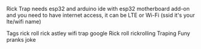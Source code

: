 Rick Trap needs esp32 and arduino ide with esp32 motherboard add-on
and you need to have internet access, it can be LTE or Wi-Fi
(ssid it's your lte/wifi name)

Tags rick roll rick astley wifi trap google Rick roll rickrolling Traping Funy pranks joke
